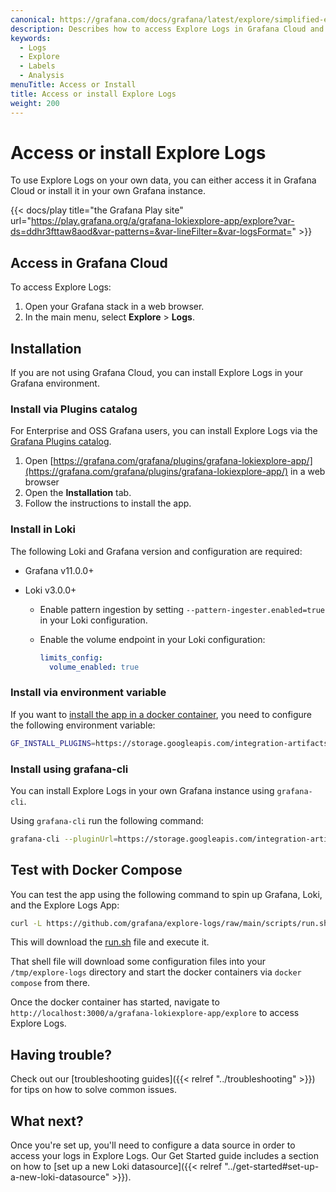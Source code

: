 ```yaml
---
canonical: https://grafana.com/docs/grafana/latest/explore/simplified-exploration/logs/access/
description: Describes how to access Explore Logs in Grafana Cloud and the different installation methods for self-hosted Grafana.
keywords:
  - Logs
  - Explore
  - Labels
  - Analysis
menuTitle: Access or Install
title: Access or install Explore Logs
weight: 200
---
```


# Access or install Explore Logs

To use Explore Logs on your own data, you can either access it in Grafana Cloud or install it in your own Grafana instance.

{{< docs/play title="the Grafana Play site" url="https://play.grafana.org/a/grafana-lokiexplore-app/explore?var-ds=ddhr3fttaw8aod&var-patterns=&var-lineFilter=&var-logsFormat=" >}}

## Access in Grafana Cloud

To access Explore Logs:

1. Open your Grafana stack in a web browser.
1. In the main menu, select **Explore** > **Logs**.

## Installation

If you are not using Grafana Cloud, you can install Explore Logs in your Grafana environment.

### Install via Plugins catalog

For Enterprise and OSS Grafana users, you can install Explore Logs via the [Grafana Plugins catalog](https://grafana.com/grafana/plugins/grafana-lokiexplore-app/).

1. Open [https://grafana.com/grafana/plugins/grafana-lokiexplore-app/](https://grafana.com/grafana/plugins/grafana-lokiexplore-app/) in a web browser
1. Open the **Installation** tab.
1. Follow the instructions to install the app.

### Install in Loki

The following Loki and Grafana version and configuration are required:

- Grafana v11.0.0+
- Loki v3.0.0+

  - Enable pattern ingestion by setting `--pattern-ingester.enabled=true` in your Loki configuration.
  - Enable the volume endpoint in your Loki configuration:

    ```yaml
    limits_config:
      volume_enabled: true
    ```

### Install via environment variable

If you want to [install the app in a docker container](https://grafana.com/docs/grafana/latest/setup-grafana/configure-docker/#install-plugins-in-the-docker-container), you need to configure the following environment variable:

```sh
GF_INSTALL_PLUGINS=https://storage.googleapis.com/integration-artifacts/grafana-lokiexplore-app/grafana-lokiexplore-app-latest.zip;grafana-lokiexplore-app
```

### Install using grafana-cli

You can install Explore Logs in your own Grafana instance using `grafana-cli`.

Using `grafana-cli` run the following command:

```sh
grafana-cli --pluginUrl=https://storage.googleapis.com/integration-artifacts/grafana-lokiexplore-app/grafana-lokiexplore-app-latest.zip plugins install grafana-lokiexplore-app
```

## Test with Docker Compose

You can test the app using the following command to spin up Grafana, Loki, and the Explore Logs App:

```sh
curl -L https://github.com/grafana/explore-logs/raw/main/scripts/run.sh | sh
```

This will download the [run.sh](https://github.com/grafana/explore-logs/blob/main/scripts/run.sh) file and execute it.

That shell file will download some configuration files into your `/tmp/explore-logs` directory and start the docker containers via `docker compose` from there.

Once the docker container has started, navigate to `http://localhost:3000/a/grafana-lokiexplore-app/explore` to access Explore Logs.

## Having trouble?

Check out our [troubleshooting guides]({{< relref "../troubleshooting" >}}) for tips on how to solve common issues.

## What next?

Once you're set up, you'll need to configure a data source in order to access your logs in Explore Logs. Our Get Started guide includes a section on how to [set up a new Loki datasource]({{< relref "../get-started#set-up-a-new-loki-datasource" >}}).
